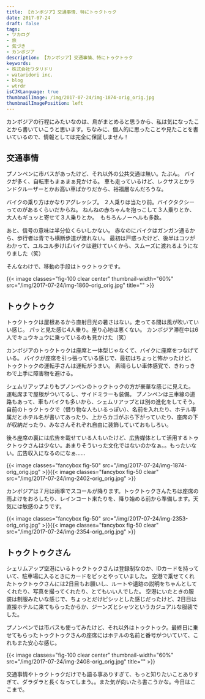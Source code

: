 ```yaml
---
title: 【カンボジア】交通事情、特にトゥクトゥク
date: 2017-07-24
draft: false
tags:
- ツカログ
- 旅
- 気づき
- カンボジア
description: 【カンボジア】交通事情、特にトゥクトゥク
keywords:
- 株式会社ワタリドリ
- wataridori inc.
- blog
- wtrdr
isCJKLanguage: true
thumbnailImage: /img/2017-07-24/img-1874-orig_orig.jpg
thumbnailImagePosition: left
---
```

カンボジアの行程にみたいなのは、鳥がまとめると思うから、私は気になったことから書いていこうと思います。ちなみに、個人的に思ったことや見たことを書いているので、情報としては完全に保証しません！

## 交通事情
プノンペンに市バスがあったけど、それ以外の公共交通は無い。たぶん。
バイクが多く、自転車もまぁまぁ見かける。
車も走っているけど、レクサスとかランドクルーザーとかお高い車ばかりだから、裕福層なんだろうな。

バイクの乗り方はかなりアグレッシブ。
２人乗りは当たり前。バイクタクシーってのがあるくらいだからね。
ねんねの赤ちゃんを抱っこして３人乗りとか、大人もギュッと寄せて３人乗りとか。 
もちろんノーヘルも多数。

あと、信号の意味は半分位くらいしかない。
赤なのにバイクはガンガン通るから、歩行者は青でも横断歩道が渡れない。
最初は戸惑ったけど、後半はコツがわかって、ユルユル歩けばバイクは避けていくから、スムーズに渡れるようになりました（笑）

そんなわけで、移動の手段はトゥクトゥクです。

{{< image classes="fig-100 clear center" thumbnail-width="60%" src="/img/2017-07-24/img-1860-orig_orig.jpg" title="" >}}

## トゥクトゥク
トゥクトゥクは屋根あるから直射日光の暑さはない。走ってる間は風が吹いていい感じ。
パッと見た感じ4人乗り。座り心地は悪くない。
カンボジア滞在中は6人でキュウキュウに乗っているのも見かけた（笑）

カンボジアのトゥクトゥクは座席と一体型じゃなくて、バイクに座席をつなげている。
バイクが座席を引っ張っている感じで、最初はちょっと怖かったけど、トゥクトゥクの運転手さんは運転がうまい。
素晴らしい車体感覚で、きわっきわで上手に障害物を避ける。

シェムリアップよりもプノンペンのトゥクトゥクの方が豪華な感じに見えた。
運転席まで屋根がついてるし、サイドミラーも装備。
プノンペンは三車線の道路もあって、車もバイクも多いから、シェムリアップとは別の進化をしてそう。
自前のトゥクトゥクで（借り物な人もいるっぽい）、名前を入れたり、ホテル専属だとホテル名が書いてあったり、上からカゴがぶら下がっていたり、座席の下が収納だったり、みなさんそれぞれ自由に装飾していておもしろい。

後ろ座席の裏には広告を載せている人もいたけど、広告媒体として活用するトゥクトゥクさんは少ない。あまりそういった文化ではないのかなぁ。。もったいない。広告収入になるのになぁ……

{{< image classes="fancybox fig-50" src="/img/2017-07-24/img-1874-orig_orig.jpg" >}}{{< image classes="fancybox fig-50 clear" src="/img/2017-07-24/img-2402-orig_orig.jpg" >}}

カンボジアは７月は雨季でスコールが降ります。トゥクトゥクさんたちは座席の雨よけをおろしたり、レインコート来たりを、降り始める前から準備します。天気には敏感のようです。

{{< image classes="fancybox fig-50" src="/img/2017-07-24/img-2353-orig_orig.jpg" >}}{{< image classes="fancybox fig-50 clear" src="/img/2017-07-24/img-2354-orig_orig.jpg" >}}

## トゥクトゥクさん
シェリムアップ空港にいるトゥクトゥクさんは登録制なのか、IDカードを持っていて、駐車場に入るときにカードをピッとやっていました。
空港で乗せてくれたトゥクトゥクさんには2日目もお願いし、ルートや遺跡の説明をちゃんとしてくれたり、写真を撮ってくれたり、とてもいい人でした。
空港にいたときの服装は制服みたいな感じで、ちょっとだけピシッとした感じだったけど、2日目は直接ホテルに来てもらったからか、ジーンズとシャツというカジュアルな服装でした。

プノンペンでは市バスも使ってみたけど、それ以外はトゥクトゥク。最終日に乗せてもらったトゥクトゥクさんの座席にはホテルの名前と番号がついていて、これもまた安心な感じ。

{{< image classes="fig-100 clear center" thumbnail-width="60%" src="/img/2017-07-24/img-2408-orig_orig.jpg" title="" >}}

交通事情やトゥクトゥクだけでも語る事ありすぎて、もっと知りたいことありすぎて、ダラダラと長くなってしまう。。また気が向いたら書こうかな。今日はここまで。
